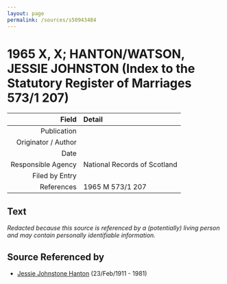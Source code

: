 ```yaml
---
layout: page
permalink: /sources/s50943484
---
```


# 1965 X, X; HANTON/WATSON, JESSIE JOHNSTON (Index to the Statutory Register of Marriages 573/1 207)

Field | Detail
---:|:---
Publication | 
Originator / Author | 
Date | 
Responsible Agency | National Records of Scotland
Filed by Entry | 
References | 1965 M 573/1 207

## Text

_Redacted because this source is referenced by a (potentially) living person and may contain personally identifiable information._

## Source Referenced by

* [Jessie Johnstone Hanton](../people/@56011610@-jessie-johnstone-hanton-b1911-2-23-d1981.md) (23/Feb/1911 - 1981)
